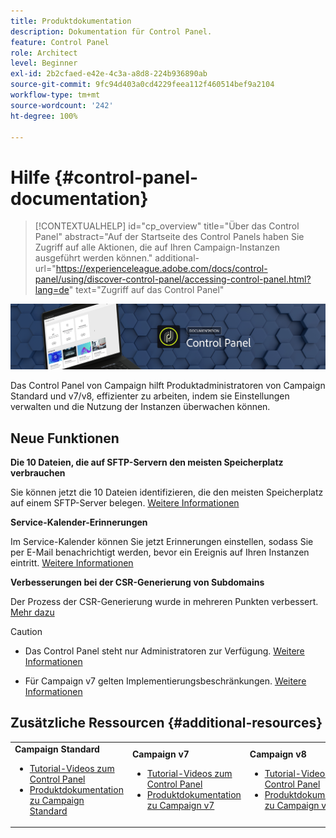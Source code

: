 ```yaml
---
title: Produktdokumentation
description: Dokumentation für Control Panel.
feature: Control Panel
role: Architect
level: Beginner
exl-id: 2b2cfaed-e42e-4c3a-a8d8-224b936890ab
source-git-commit: 9fc94d403a0cd4229feea112f460514bef9a2104
workflow-type: tm+mt
source-wordcount: '242'
ht-degree: 100%

---
```


# Hilfe {#control-panel-documentation}

>[!CONTEXTUALHELP]
>id="cp_overview"
>title="Über das Control Panel"
>abstract="Auf der Startseite des Control Panels haben Sie Zugriff auf alle Aktionen, die auf Ihren Campaign-Instanzen ausgeführt werden können."
>additional-url="https://experienceleague.adobe.com/docs/control-panel/using/discover-control-panel/accessing-control-panel.html?lang=de" text="Zugriff auf das Control Panel"

![](assets/do-not-localize/banner.png)

Das Control Panel von Campaign hilft Produktadministratoren von Campaign Standard und v7/v8, effizienter zu arbeiten, indem sie Einstellungen verwalten und die Nutzung der Instanzen überwachen können.

## Neue Funktionen

**Die 10 Dateien, die auf SFTP-Servern den meisten Speicherplatz verbrauchen**

Sie können jetzt die 10 Dateien identifizieren, die den meisten Speicherplatz auf einem SFTP-Server belegen. [Weitere Informationen](sftp/using/sftp-storage-management.md)


**Service-Kalender-Erinnerungen**

Im Service-Kalender können Sie jetzt Erinnerungen einstellen, sodass Sie per E-Mail benachrichtigt werden, bevor ein Ereignis auf Ihren Instanzen eintritt. [Weitere Informationen](service-events/service-events.md)

**Verbesserungen bei der CSR-Generierung von Subdomains**

Der Prozess der CSR-Generierung wurde in mehreren Punkten verbessert. [Mehr dazu](subdomains-certificates/using/renewing-subdomain-certificate.md)


>[!CAUTION]
>
>* Das Control Panel steht nur Administratoren zur Verfügung. [Weitere Informationen](https://experienceleague.adobe.com/docs/control-panel/using/discover-control-panel/managing-permissions.html?lang=de#discover-control-panel)   
>
>* Für Campaign v7 gelten Implementierungsbeschränkungen. [Weitere Informationen](faq.md#v7-restrictions)


## Zusätzliche Ressourcen {#additional-resources}

<table>
    <tr>
        <td><b>Campaign Standard</b><br/>
        <ul>
            <li><a href="https://experienceleague.adobe.com/docs/campaign-standard-learn/control-panel/control-panel-overview.html?lang=de">Tutorial-Videos zum Control Panel</a></li>
            <li><a href="https://experienceleague.adobe.com/docs/campaign-standard/using/campaign-standard-home.html?lang=de">Produktdokumentation zu Campaign Standard</a></li>
        </ul>
        </td>
        <td><b>Campaign v7</b><br/>
        <ul>
            <li><a href="https://experienceleague.adobe.com/docs/campaign-classic-learn/control-panel/control-panel-overview.html?lang=de">Tutorial-Videos zum Control Panel</a></li>
            <li><a href="https://experienceleague.adobe.com/docs/campaign-classic/using/campaign-classic-home.html?lang=de">Produktdokumentation zu Campaign v7</a></li>
        </ul>
        </td>
        <td><b>Campaign v8</b><br/>
        <ul>
            <li><a href="https://experienceleague.adobe.com/docs/campaign-learn/control-panel/control-panel-overview.html?lang=de">Tutorial-Videos zum Control Panel</a></li>
            <li><a href="https://experienceleague.adobe.com/docs/campaign/campaign-v8/campaign-home.html?lang=de">Produktdokumentation zu Campaign v8</a></li>
        </ul>
        </td>
    </tr>
</table>
